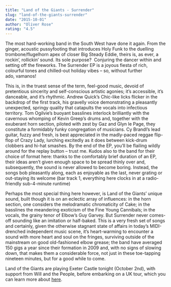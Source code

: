 ```yaml
---
title: "Land of the Giants - Surrender"
slug: "land-of-the-giants-surrender"
date: "2015-10-01"
author: "Oliver Rose"
rating: "4.5"
---
```


The most hard-working band in the South West have done it again. From the ginger, acoustic pussyfooting that introduces Holy Funk to the duelling trombone/flugelhorn apex of closer Big Steady Eddie, theirs is, as ever, a rockin’, rollickin’ sound. Its sole purpose?  Conjuring the dancer within and setting off the fireworks. The Surrender EP is a joyous fiesta of rich, colourful tones and chilled-out holiday vibes – so, without further ado, vamanos!

This is, in the truest sense of the term, feel-good music, devoid of pretentious sincerity and self-conscious artistic agonies; it’s accessible, it’s danceable, and it’s rhythmic. Andrew Quick’s Chic-like licks flicker in the backdrop of the first track, his gravelly voice demonstrating a pleasantly unexpected, springy quality that catapults the vocals into infectious territory. Tom Ogilvie’s buoyant basslines interlock brilliantly with the cavernous whomping of Kevin Greep’s drums and, together with the exuberant horn section, piloted with zest by Gaz and Glyn le Page, they constitute a formidably funky congregation of musicians. Cy Brandl’s lead guitar, fuzzy and fresh, is best appreciated in the madly-paced reggae flip-flop of Crazy Lady, lurching excitedly as it does between kick-drum clobbers and hi-hat smashes. By the end of the EP, you’ll be flailing wildly around for the replay button – trust me. Kudos also to the band for their choice of format here: thanks to the comfortably brief duration of an EP, their ideas aren’t given enough space to be spread thinly over and, subsequently, the sound is never allowed to become boring. Instead, the songs bob pleasantly along, each as enjoyable as the last, never grating or out-staying its welcome (bar track 1, everything here clocks in at a radio-friendly sub-4-minute runtime)

Perhaps the most special thing here however, is Land of the Giants’ unique sound, built though it is on an eclectic array of influences: in the horn section, one considers the melodramatic chromaticity of Cake; in the basslines the meandering exoticism of the Fine Young Cannibals; in the vocals, the grainy tenor of Elbow’s Guy Garvey. But Surrender never comes-off sounding like an imitation or half-baked. This is a very fresh set of songs and certainly, given the otherwise stagnant state of affairs in today’s MIDI-drenched independent music scene, it’s heart-warming to encounter a sound with more heart and soul on the fringes, surviving outside of the mainstream on good old-fashioned elbow grease; the band have averaged 150 gigs a year since their formation in 2009 and, with no signs of slowing down, that makes them a considerable force, not just in these toe-tapping nineteen minutes, but for a good while to come.

Land of the Giants are playing Exeter Castle tonight (October 2nd), with support from Will and the People, before embarking on a UK tour, which you can learn more about [here](https://www.facebook.com/landofthegiantsuk/events).

